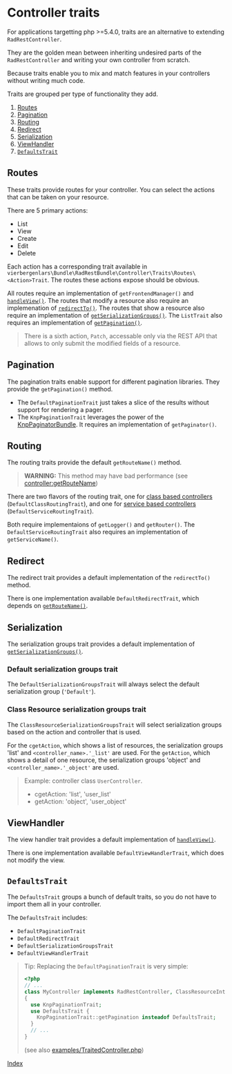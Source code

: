 Controller traits
=================

For applications targetting php >=5.4.0, traits are an alternative to extending `RadRestController`.

They are the golden mean between inheriting undesired parts of the `RadRestController`
and writing your own controller from scratch.

Because traits enable you to mix and match features in your controllers without writing much code.

Traits are grouped per type of functionality they add.

1. [Routes](#routes)
2. [Pagination](#pagination)
3. [Routing](#routing)
4. [Redirect](#redirect)
5. [Serialization](#serialization)
6. [ViewHandler](#viewhandler)
7. [`DefaultsTrait`](#defaultstrait)

## Routes

These traits provide routes for your controller.
You can select the actions that can be taken on your resource.

There are 5 primary actions:
 * List
 * View
 * Create
 * Edit
 * Delete

Each action has a corresponding trait available in `vierbergenlars\Bundle\RadRestBundle\Controller\Traits\Routes\<Action>Trait`.
The routes these actions expose should be obvious.

All routes require an implementation of `getFrontendManager()` and [`handleView()`](#viewhandler).
The routes that modify a resource also require an implemenation of [`redirectTo()`](#redirect).
The routes that show a resource also require an implementation of [`getSerializationGroups()`](#serialization).
The `ListTrait` also requires an implementation of [`getPagination()`](#pagination).

> There is a sixth action, `Patch`, accessable only via the REST API that allows
> to only submit the modified fields of a resource.

## Pagination

The pagination traits enable support for different pagination libraries.
They provide the `getPagination()` method.

 * The `DefaultPaginationTrait` just takes a slice of the results without support for rendering a pager.
 * The `KnpPaginationTrait` leverages the power of the [KnpPaginatorBundle](https://github.com/KnpLabs/KnpPaginatorBundle).
   It requires an implementation of `getPaginator()`.

## Routing

The routing traits provide the default `getRouteName()` method.

> **WARNING:** This method may have bad performance (see [controller:getRouteName](tech-controller.md#getroutename))

There are two flavors of the routing trait, one for [class based controllers](4-services.md#class-based-controller) (`DefaultClassRoutingTrait`),
and one for [service based controllers](4-services.md#controller-as-a-service) (`DefaultServiceRoutingTrait`).

Both require implementaions of `getLogger()` and `getRouter()`.
The `DefaultServiceRoutingTrait` also requires an implementation of `getServiceName()`.

## Redirect

The redirect trait provides a default implementation of the `redirectTo()` method.

There is one implementation available `DefaultRedirectTrait`, which depends on [`getRouteName()`](#routing).

## Serialization

The serialization groups trait provides a default implementation of [`getSerializationGroups()`](tech-controller.md#getserializationgroups).

### Default serialization groups trait

The `DefaultSerializationGroupsTrait` will always select the default serialization group (`'Default'`).

### Class Resource serialization groups trait

The `ClassResourceSerializationGroupsTrait` will select serialization groups based on the action and controller that is used.

For the `cgetAction`, which shows a list of resources, the serialization groups 'list' and `<controller_name>.'_list'` are used.
For the `getAction`, which shows a detail of one resource, the serialization groups 'object' and `<controller_name>.'_object'` are used.

> Example: controller class `UserController`.
>  * cgetAction: 'list', 'user_list'
>  * getAction: 'object', 'user_object'

## ViewHandler

The view handler trait provides a default implementation of [`handleView()`](tech-controller.md#handleview).

There is one implementation available `DefaultViewHandlerTrait`, which does not modify the view.

## `DefaultsTrait`

The `DefaultsTrait` groups a bunch of default traits, so you do not have to import them all in your controller.

The `DefaultsTrait` includes:
 * `DefaultPaginationTrait`
 * `DefaultRedirectTrait`
 * `DefaultSerializationGroupsTrait`
 * `DefaultViewHandlerTrait`

> Tip: Replacing the `DefaultPaginationTrait` is very simple:
> ```php
> <?php
> // ...
> class MyController implements RadRestController, ClassResourceInterface
> {
>   use KnpPaginationTrait;
>   use DefaultsTrait {
>     KnpPaginationTrait::getPagination insteadof DefaultsTrait;
>   }
>   // ...
> }
> ```
> (see also [examples/TraitedController.php](examples/TraitedController.php))

[Index](index.md)
